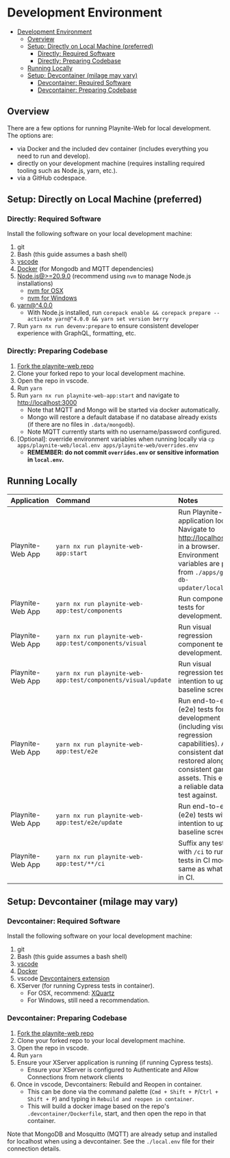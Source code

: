# Development Environment

- [Development Environment](#development-environment)
  - [Overview](#overview)
  - [Setup: Directly on Local Machine (preferred)](#setup-directly-on-local-machine-preferred)
    - [Directly: Required Software](#directly-required-software)
    - [Directly: Preparing Codebase](#directly-preparing-codebase)
  - [Running Locally](#running-locally)
  - [Setup: Devcontainer (milage may vary)](#setup-devcontainer-milage-may-vary)
    - [Devcontainer: Required Software](#devcontainer-required-software)
    - [Devcontainer: Preparing Codebase](#devcontainer-preparing-codebase)

## Overview

There are a few options for running Playnite-Web for local development. The options are:

- via Docker and the included dev container (includes everything you need to run and develop).
- directly on your development machine (requires installing required tooling such as Node.js, yarn, etc.).
- via a GitHub codespace.

## Setup: Directly on Local Machine (preferred)

### Directly: Required Software

Install the following software on your local development machine:

1. git
2. Bash (this guide assumes a bash shell)
3. [vscode](https://code.visualstudio.com/Download)
4. [Docker](https://www.docker.com/products/docker-desktop/) (for Mongodb and MQTT dependencies)
5. [Node.js@>=20.9.0](https://nodejs.org/en/download/package-manager) (recommend using `nvm` to manage Node.js installations)
   - [nvm for OSX](https://github.com/nvm-sh/nvm)
   - [nvm for Windows](https://github.com/coreybutler/nvm-windows)
6. [yarn@^4.0.0](https://yarnpkg.com/getting-started)
   - With Node.js installed, run `corepack enable && corepack prepare --activate yarn@^4.0.0 && yarn set version berry`
7. Run `yarn nx run devenv:prepare` to ensure consistent developer experience with GraphQL, formatting, etc.

### Directly: Preparing Codebase

1. [Fork the playnite-web repo](https://github.com/andrew-codes/playnite-web/fork)
2. Clone your forked repo to your local development machine.
3. Open the repo in vscode.
4. Run `yarn`
5. Run `yarn nx run playnite-web-app:start` and navigate to [http://localhost:3000](http://localhost:3000)
   - Note that MQTT and Mongo will be started via docker automatically.
   - Mongo will restore a default database if no database already exists (if there are no files in `.data/mongodb`).
   - Note MQTT currently starts with no username/password configured.
6. \[Optional\]: override environment variables when running locally via `cp apps/playnite-web/local.env apps/playnite-web/overrides.env`
   - **REMEMBER: do not commit `overrides.env` or sensitive information in `local.env`.**

## Running Locally

| Application      | Command                                                      | Notes                                                                                                                                                                                                      |
| :--------------- | :----------------------------------------------------------- | :--------------------------------------------------------------------------------------------------------------------------------------------------------------------------------------------------------- |
| Playnite-Web App | `yarn nx run playnite-web-app:start`                         | Run Playnite-Web application locally. Navigate to [http://localhost:3000](http://localhost:3000) in a browser. Environment variables are pulled from `./apps/game-db-updater/local.env`.                   |
| Playnite-Web App | `yarn nx run playnite-web-app:test/components`               | Run component tests for development.                                                                                                                                                                       |
| Playnite-Web App | `yarn nx run playnite-web-app:test/components/visual`        | Run visual regression component tests for development.                                                                                                                                                     |
| Playnite-Web App | `yarn nx run playnite-web-app:test/components/visual/update` | Run visual regression tests with intention to update a baseline screenshot.                                                                                                                                |
| Playnite-Web App | `yarn nx run playnite-web-app:test/e2e`                      | Run end-to-end (e2e) tests for development (including visual regression capabilities). A consistent database restored along with consistent game assets. This ensures a reliable data set to test against. |
| Playnite-Web App | `yarn nx run playnite-web-app:test/e2e/update`               | Run end-to-end (e2e) tests with intention to update a baseline screenshot.                                                                                                                                 |
| Playnite-Web App | `yarn nx run playnite-web-app:test/**/ci`                    | Suffix any test target with `/ci` to run the tests in CI mode; the same as what is run in CI.                                                                                                              |

## Setup: Devcontainer (milage may vary)

### Devcontainer: Required Software

Install the following software on your local development machine:

1. git
2. Bash (this guide assumes a bash shell)
3. [vscode](https://code.visualstudio.com/Download)
4. [Docker](https://www.docker.com/products/docker-desktop/)
5. vscode [Devcontainers extension](https://marketplace.visualstudio.com/items?itemName=ms-vscode-remote.remote-containers)
6. XServer (for running Cypress tests in container).
   - For OSX, recommend: [XQuartz](https://www.bing.com/ck/a?!&&p=c21da4f99329c03fJmltdHM9MTcxODg0MTYwMCZpZ3VpZD0zOTJjZTBlOC1iMzRjLTY3Y2MtMDU4NC1mM2NkYjI2MDY2NjUmaW5zaWQ9NTIyNw&ptn=3&ver=2&hsh=3&fclid=392ce0e8-b34c-67cc-0584-f3cdb2606665&psq=xquartz+&u=a1aHR0cHM6Ly93d3cueHF1YXJ0ei5vcmcv&ntb=1)
   - For Windows, still need a recommendation.

### Devcontainer: Preparing Codebase

1. [Fork the playnite-web repo](https://github.com/andrew-codes/playnite-web/fork)
2. Clone your forked repo to your local development machine.
3. Open the repo in vscode.
4. Run `yarn`
5. Ensure your XServer application is running (if running Cypress tests).
   - Ensure your XServer is configured to Authenticate and Allow Connections from network clients
6. Once in vscode, Devcontainers: Rebuild and Reopen in container.
   - This can be done via the command palette (`Cmd + Shift + P`/`Ctrl + Shift + P`) and typing in `Rebuild and reopen in container`.
   - This will build a docker image based on the repo's `.devcontainer/Dockerfile`, start, and then open the repo in that container.

Note that MongoDB and Mosquitto (MQTT) are already setup and installed for localhost when using a devcontainer. See the `./local.env` file for their connection details.
